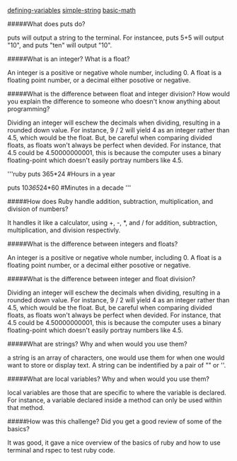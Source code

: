 [defining-variables](https://github.com/JohnP42/phase-0/tree/master/week-4/defining-variables.rb)
[simple-string](https://github.com/JohnP42/phase-0/tree/master/week-4/simple-string.rb)
[basic-math](https://github.com/JohnP42/phase-0/tree/master/week-4/basic-math.rb)

#####What does puts do?

puts will output a string to the terminal. For instancee, puts 5+5 will output "10", and puts "ten" will output "10".

#####What is an integer? What is a float?

An integer is a positive or negative whole number, including 0. A float is a floating point number, or a decimal either posotive or negative.

#####What is the difference between float and integer division? How would you explain the difference to someone who doesn't know anything about programming?

Dividing an integer will eschew the decimals when dividing, resulting in a rounded down value. For instance, 9 / 2 will yield 4 as an integer rather than 4.5, which would be the float. But, be careful when comparing divided floats, as floats won't always be perfect when devided. For instance, that 4.5 could be 4.50000000001, this is because the computer uses a binary floating-point which doesn't easily portray numbers like 4.5.

'''ruby
puts 365*24 #Hours in a year

puts 10*365*24*60 #Minutes in a decade
'''

#####How does Ruby handle addition, subtraction, multiplication, and division of numbers?

It handles it like a calculator, using +, -, *, and / for addition, subtraction, multiplication, and division respectivly.

#####What is the difference between integers and floats?

An integer is a positive or negative whole number, including 0. A float is a floating point number, or a decimal either posotive or negative.

#####What is the difference between integer and float division?

Dividing an integer will eschew the decimals when dividing, resulting in a rounded down value. For instance, 9 / 2 will yield 4 as an integer rather than 4.5, which would be the float. But, be careful when comparing divided floats, as floats won't always be perfect when devided. For instance, that 4.5 could be 4.50000000001, this is because the computer uses a binary floating-point which doesn't easily portray numbers like 4.5.

#####What are strings? Why and when would you use them?

a string is an array of characters, one would use them for when one would want to store or display text. A string can be indentified by a pair of "" or ''.

#####What are local variables? Why and when would you use them?

local variables are those that are specific to where the variable is declared. For instance, a variable declared inside a method can only be used within that method.

#####How was this challenge? Did you get a good review of some of the basics?

It was good, it gave a nice overview of the basics of ruby and how to use terminal and rspec to test ruby code.

